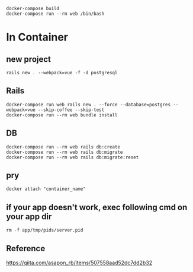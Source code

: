 `docker-compose build`  
`docker-compose run --rm web /bin/bash`  

# In Container
## new project
`rails new . --webpack=vue -f -d postgresql`  

## Rails
`docker-compose run web rails new . --force --database=postgres --webpack=vue --skip-coffee --skip-test`  
`docker-compose run --rm web bundle install`  

## DB
`docker-compose run --rm web rails db:create`  
`docker-compose run --rm web rails db:migrate`  
`docker-compose run --rm web rails db:migrate:reset`  

## pry
`docker attach "container_name"`

## if your app doesn't work, exec following cmd on your app dir
`rm -f app/tmp/pids/server.pid`

## Reference
https://qiita.com/asapon_rb/items/507558aad52dc7dd2b32